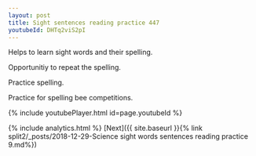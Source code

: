 ```yaml
---
layout: post
title: Sight sentences reading practice 447
youtubeId: DHTq2viS2pI
---
```

 
 
Helps to learn sight words and their spelling.

Opportunitiy to repeat the spelling. 

Practice spelling. 
 
Practice for spelling bee competitions. 
 
{% include youtubePlayer.html id=page.youtubeId %}
 
 
{% include analytics.html %} 
[Next]({{ site.baseurl }}{% link  split2/_posts/2018-12-29-Science sight words sentences reading practice 9.md%})
 
